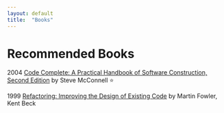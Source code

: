 ```yaml
---
layout: default
title:  "Books"
---
```


Recommended Books
=================
2004 [Code Complete: A Practical Handbook of Software Construction, Second Edition](https://www.amazon.com/Code-Complete-Practical-Handbook-Construction/dp/0735619670) by Steve McConnell :star:

1999 [Refactoring: Improving the Design of Existing Code](https://www.amazon.com/Refactoring-Improving-Design-Existing-Code/dp/0201485672) by Martin Fowler, Kent Beck
